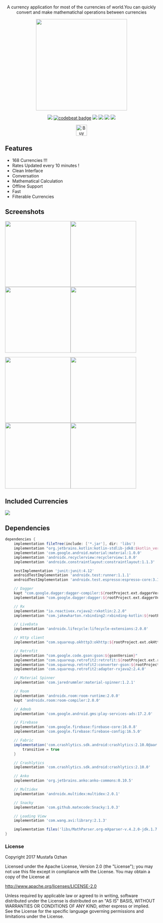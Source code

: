 <p align="center">A currency application for most of the currencies of world.You can quickly convert and make mathematichal operations between currencies</p>
<p align="center"><a href="https://play.google.com/store/apps/details?id=mustafaozhan.github.com.mycurrencies"><img src="https://play.google.com/intl/en_us/badges/images/generic/en_badge_web_generic.png" width="300px"></a></p>
<p align="center"><a href="https://www.codacy.com/app/mr.mustafa.ozhan/androidCCC?utm_source=github.com&amp;utm_medium=referral&amp;utm_content=CurrencyConverterCalculator/androidCCC&amp;utm_campaign=Badge_Grade"><img src="https://api.codacy.com/project/badge/Grade/d78f175ae38c431698ecb3d5f3476571"/></a>   <a href="https://codebeat.co/projects/github-com-currencyconvertercalculator-iosccc-master"><img alt="codebeat badge" src="https://codebeat.co/badges/97d43435-ae31-4261-8719-e251341a5d7c" /></a>   <img src="https://img.shields.io/github/last-commit/CurrencyConverterCalculator/androidCCC.svg">  <img src="https://img.shields.io/github/issues/CurrencyConverterCalculator/androidCCC.svg">   <img src="https://img.shields.io/github/issues-closed/CurrencyConverterCalculator/androidCCC.svg">  <img src="https://img.shields.io/github/license/CurrencyConverterCalculator/androidCCC.svg"></p>
<p align="center"><a href='https://ko-fi.com/B0B2TZMH' target='_blank'><img height='36' style='border:0px;height:36px;' src='https://az743702.vo.msecnd.net/cdn/kofi1.png?v=2' border='0' alt='Buy Me a Coffee at ko-fi.com' /></a></p>

## Features

-  168 Currencies !!!
-  Rates Updated every 10 minutes !
-  Clean Interface
-  Conversation
-  Mathematical Calculation
-  Offline Support
-  Fast
-  Filterable Currencies

## Screenshots

<img src="https://i.postimg.cc/7wQ3PPVM/1.png?dl=1" width="216px"/><img src="https://i.postimg.cc/sfgWybGN/2.png?dl=1" width="216px"/><img src="https://i.postimg.cc/4s3vTHzx/3.png?dl=1" width="216px"/><img src="https://i.postimg.cc/HTcQrGvG/4.png?dl=1" width="216px"/>

<img src="https://i.postimg.cc/HpbXtwCB/5.png?dl=1" width="216px"/><img src="https://i.postimg.cc/ZbZ3sWbZ/6.png?dl=1" width="216px"/><img src="https://i.postimg.cc/VzxXM72J/7.png?dl=1" width="216px"/><img src="https://i.postimg.cc/cxm3pdC3/8.png?dl=1" width="216px"/>

## Included Currencies

<img src="https://i.postimg.cc/1yLhy6jr/cover.png?dl=1"/>

## Dependencies
```gradle
dependencies {
    implementation fileTree(include: ['*.jar'], dir: 'libs')
    implementation "org.jetbrains.kotlin:kotlin-stdlib-jdk8:$kotlin_version"
    implementation 'com.google.android.material:material:1.0.0'
    implementation 'androidx.recyclerview:recyclerview:1.0.0'
    implementation 'androidx.constraintlayout:constraintlayout:1.1.3'

    testImplementation 'junit:junit:4.12'
    androidTestImplementation 'androidx.test:runner:1.1.1'
    androidTestImplementation 'androidx.test.espresso:espresso-core:3.1.1'

    // Dagger
    kapt "com.google.dagger:dagger-compiler:${rootProject.ext.daggerVersion}"
    implementation "com.google.dagger:dagger:${rootProject.ext.daggerVersion}"

    // Rx
    implementation "io.reactivex.rxjava2:rxkotlin:2.2.0"
    implementation "com.jakewharton.rxbinding2:rxbinding-kotlin:${rootProject.ext.rxBindingVersion}"

    // LiveData
    implementation 'androidx.lifecycle:lifecycle-extensions:2.0.0'

    // Http client
    implementation "com.squareup.okhttp3:okhttp:${rootProject.ext.okHttpVersion}"

    // Retrofit
    implementation "com.google.code.gson:gson:${gsonVersion}"
    implementation "com.squareup.retrofit2:retrofit:${rootProject.ext.retrofitVersion}"
    implementation "com.squareup.retrofit2:converter-gson:${rootProject.ext.retrofitVersion}"
    implementation 'com.squareup.retrofit2:adapter-rxjava2:2.4.0'

    // Material Spinner
    implementation 'com.jaredrummler:material-spinner:1.2.1'

    // Room
    implementation 'androidx.room:room-runtime:2.0.0'
    kapt 'androidx.room:room-compiler:2.0.0'

    // Admob
    implementation 'com.google.android.gms:play-services-ads:17.2.0'

    // Firebase
    implementation 'com.google.firebase:firebase-core:16.0.8'
    implementation 'com.google.firebase:firebase-config:16.5.0'

    // Fabric
    implementation('com.crashlytics.sdk.android:crashlytics:2.10.0@aar') {
        transitive = true
    }

    // Crashlytics
    implementation 'com.crashlytics.sdk.android:crashlytics:2.10.0'

    // Anko
    implementation 'org.jetbrains.anko:anko-commons:0.10.5'

    // Multidex
    implementation 'androidx.multidex:multidex:2.0.1'

    // Snacky
    implementation 'com.github.matecode:Snacky:1.0.3'

    // Loading View
    implementation 'com.wang.avi:library:2.1.3'

    implementation files('libs/MathParser.org-mXparser-v.4.2.0-jdk.1.7.jar')
}
```

### License
Copyright 2017 Mustafa Ozhan

Licensed under the Apache License, Version 2.0 (the "License"); you may not use this file except in compliance with the License. You may obtain a copy of the License at

<http://www.apache.org/licenses/LICENSE-2.0>

Unless required by applicable law or agreed to in writing, software distributed under the License is distributed on an "AS IS" BASIS, WITHOUT WARRANTIES OR CONDITIONS OF ANY KIND, either express or implied. See the License for the specific language governing permissions and limitations under the License.
